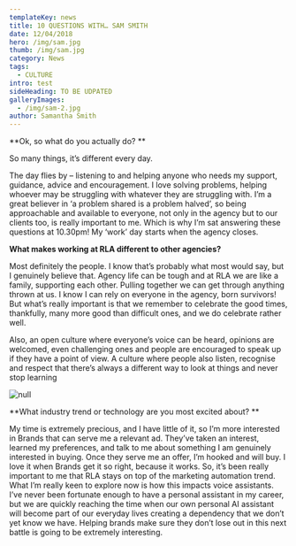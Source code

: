 ```yaml
---
templateKey: news
title: 10 QUESTIONS WITH… SAM SMITH
date: 12/04/2018
hero: /img/sam.jpg
thumb: /img/sam.jpg
category: News
tags:
  - CULTURE
intro: test
sideHeading: TO BE UDPATED
galleryImages:
  - /img/sam-2.jpg
author: Samantha Smith
---
```

**Ok, so what do you actually do? **

So many things, it’s different every day.  

The day flies by – listening to and helping anyone who needs my support, guidance, advice and encouragement. I love solving problems, helping whoever may be struggling with whatever they are struggling with. I’m a great believer in ‘a problem shared is a problem halved’, so being approachable and available to everyone, not only in the agency but to our clients too, is really important to me. Which is why I’m sat answering these questions at 10.30pm! My ‘work’ day starts when the agency closes. 

**What makes working at RLA different to other agencies?**

Most definitely the people. I know that’s probably what most would say, but I genuinely believe that. Agency life can be tough and at RLA we are like a family, supporting each other. Pulling together we can get through anything thrown at us. I know I can rely on everyone in the agency, born survivors! But what’s really important is that we remember to celebrate the good times, thankfully, many more good than difficult ones, and we do celebrate rather well.

Also, an open culture where everyone’s voice can be heard, opinions are welcomed, even challenging ones and people are encouraged to speak up if they have a point of view. A culture where people also listen, recognise and respect that there’s always a different way to look at things and never stop learning

![null](/img/sam-2.jpg)

**What industry trend or technology are you most excited about? **

My time is extremely precious, and I have little of it, so I’m more interested in Brands that can serve me a relevant ad. They’ve taken an interest, learned my preferences, and talk to me about something I am genuinely interested in buying. Once they serve me an offer, I’m hooked and will buy. I love it when Brands get it so right, because it works. So, it’s been really important to me that RLA stays on top of the marketing automation trend. What I’m really keen to explore now is how this impacts voice assistants. I’ve never been fortunate enough to have a personal assistant in my career, but we are quickly reaching the time when our own personal AI assistant will become part of our everyday lives creating a dependency that we don’t yet know we have. Helping brands make sure they don’t lose out in this next battle is going to be extremely interesting.
